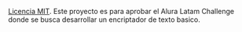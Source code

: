 [Licencia MIT](LICENSE).
Este proyecto es para aprobar el Alura Latam Challenge donde se busca desarrollar un encriptador de texto basico. 